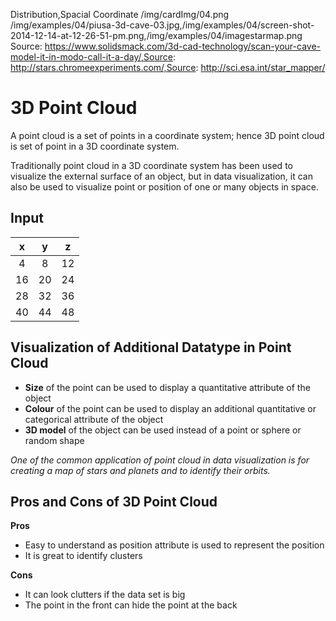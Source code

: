 Distribution,Spacial Coordinate
/img/cardImg/04.png
/img/examples/04/piusa-3d-cave-03.jpg,/img/examples/04/screen-shot-2014-12-14-at-12-26-51-pm.png,/img/examples/04/imagestarmap.png
Source: https://www.solidsmack.com/3d-cad-technology/scan-your-cave-model-it-in-modo-call-it-a-day/,Source: http://stars.chromeexperiments.com/,Source: http://sci.esa.int/star_mapper/
# 3D Point Cloud

A point cloud is a set of points in a coordinate system; hence 3D point cloud is set of point in a 3D coordinate system. 

Traditionally point cloud in a 3D coordinate system has been used to visualize the external surface of an object, but in data visualization, it can also be used to visualize point or position of one or many objects in space.

## Input

 x | y | z | 
:-------------:| :-----:| :-----:| 
4 | 8 | 12
16 | 20 | 24
28 | 32 | 36
40 | 44 | 48

## Visualization of Additional Datatype in Point Cloud

* __Size__ of the point can be used to display a quantitative attribute of the object
* __Colour__ of the point can be used to display an additional quantitative or categorical attribute of the object
* __3D model__ of the object can be used instead of a point or sphere or random shape

_One of the common application of point cloud in data visualization is for creating a map of stars and planets and to identify their orbits._

## Pros and Cons of 3D Point Cloud

__Pros__
* Easy to understand as position attribute is used to represent the position
* It is great to identify clusters

__Cons__
* It can look clutters if the data set is big
* The point in the front can hide the point at the back